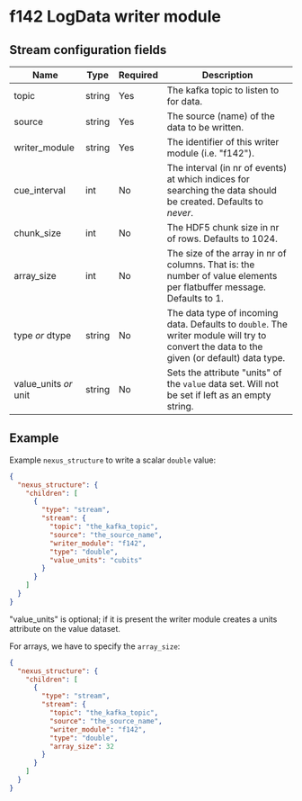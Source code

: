 # f142 LogData writer module

## Stream configuration fields

|Name|Type|Required|Description|
---|---|---|---|
topic|string|Yes|The kafka topic to listen to for data.|
source|string|Yes|The source (name) of the data to be written.|
writer_module|string|Yes|The identifier of this writer module (i.e. "f142").|
cue_interval|int|No|The interval (in nr of events) at which indices for searching the data should be created. Defaults to _never_.|
chunk_size|int|No|The HDF5 chunk size in nr of rows. Defaults to 1024.|
array_size|int|No|The size of the array in nr of columns. That is: the number of value elements per flatbuffer message. Defaults to 1. |
type _or_ dtype|string|No|The data type of incoming data. Defaults to `double`. The writer module will try to convert the data to the given (or default) data type.|
value_units _or_ unit|string|No|Sets the attribute "units" of the `value` data set. Will not be set if left as an empty string.|

## Example

Example `nexus_structure` to write a scalar `double` value:

```json
{
  "nexus_structure": {
    "children": [
      {
        "type": "stream",
        "stream": {
          "topic": "the_kafka_topic",
          "source": "the_source_name",
          "writer_module": "f142",
          "type": "double",
          "value_units": "cubits"
        }
      }
    ]
  }
}
```

"value_units" is optional; if it is present the writer module creates a units attribute on the value dataset.

For arrays, we have to specify the `array_size`:

```json
{
  "nexus_structure": {
    "children": [
      {
        "type": "stream",
        "stream": {
          "topic": "the_kafka_topic",
          "source": "the_source_name",
          "writer_module": "f142",
          "type": "double",
          "array_size": 32
        }
      }
    ]
  }
}
```

